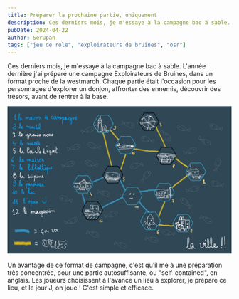 ```yaml
---
title: Préparer la prochaine partie, uniquement
description: Ces derniers mois, je m'essaye à la campagne bac à sable. L'année dernière j'ai préparé une campagne...
pubDate: 2024-04-22
author: Serupan
tags: ["jeu de role", "exploirateurs de bruines", "osr"]
---
```


Ces derniers mois, je m'essaye à la campagne bac à sable. L'année dernière j'ai préparé une campagne Exploirateurs de Bruines, dans un format proche de la westmarch. Chaque partie était l'occasion pour les personnages d'explorer un donjon, affronter des ennemis, découvrir des trésors, avant de rentrer à la base.

![A starry night sky.](../../images/posts/map9.jpg)

Un avantage de ce format de campagne, c'est qu'il me   à une préparation très concentrée, pour une partie autosuffisante, ou "self-contained", en anglais. Les joueurs choisissent à l'avance un lieu à explorer, je prépare ce lieu, et le jour J, on joue ! C'est simple et efficace. 